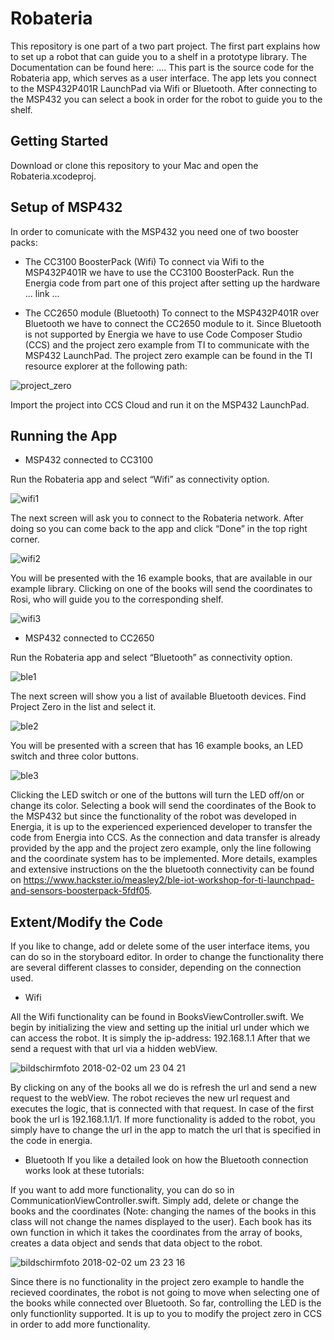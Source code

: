 # Robateria
This repository is one part of a two part project. The first part explains how to set up a robot that can guide you to a shelf in a prototype library. The Documentation can be found here: ....
This part is the source code for the Robateria app, which serves as a user interface. The app lets you connect to the MSP432P401R LaunchPad via Wifi or Bluetooth. After connecting to the MSP432 you can select a book in order for the robot to guide you to the shelf.

## Getting Started
Download or clone this repository to your Mac and open the Robateria.xcodeproj.

## Setup of MSP432
In order to comunicate with the MSP432 you need one of two booster packs:

* The CC3100 BoosterPack (Wifi)
To connect via Wifi to the MSP432P401R we have to use the CC3100 BoosterPack.
Run the Energia code from part one of this project after setting up the hardware ... link ...

* The CC2650 module (Bluetooth)
To connect to the MSP432P401R over Bluetooth we have to connect the CC2650 module to it. Since Bluetooth is not supported by Energia we have to use Code Composer Studio (CCS) and the project zero example from TI to communicate with the MSP432 LaunchPad. The project zero example can be found in the TI resource explorer at the following path: 

![project_zero](https://user-images.githubusercontent.com/32970755/35755294-f7d04d1e-0866-11e8-8029-a2177587e0cf.png)

Import the project into CCS Cloud and run it on the MSP432 LaunchPad.

## Running the App

* MSP432 connected to CC3100

Run the Robateria app and select “Wifi” as connectivity option.

![wifi1](https://user-images.githubusercontent.com/32970755/35755109-459aba08-0866-11e8-86c4-93232e99b850.png)

The next screen will ask you to connect to the Robateria network. After doing so you can come back to the app and click “Done” in the top right corner.

![wifi2](https://user-images.githubusercontent.com/32970755/35755193-906f3f2c-0866-11e8-95a2-850d9e589fdc.png)

You will be presented with the 16 example books, that are available in our example library. Clicking on one of the books will send the coordinates to Rosi, who will guide you to the corresponding shelf.

![wifi3](https://user-images.githubusercontent.com/32970755/35755214-9e9af5be-0866-11e8-8dea-c54816d16272.png)




* MSP432 connected to CC2650

Run the Robateria app and select “Bluetooth” as connectivity option.

![ble1](https://user-images.githubusercontent.com/32970755/35755244-bffa6ece-0866-11e8-8500-81574065dbad.png)

The next screen will show you a list of available Bluetooth devices. Find Project Zero in the list and select it.

![ble2](https://user-images.githubusercontent.com/32970755/35755261-d0c4a922-0866-11e8-8def-9b039fbe28e5.png)

You will be presented with a screen that has 16 example books, an LED switch and three color buttons.

![ble3](https://user-images.githubusercontent.com/32970755/35755273-df306064-0866-11e8-9d8c-be15584e961f.png)

Clicking the LED switch or one of the buttons will turn the LED off/on or change its color. Selecting a book will send the coordinates of the Book to the MSP432 but since the functionality of the robot was developed in Energia, it is up to the experienced experienced developer to transfer the code from Energia into CCS. As the connection and data transfer is already provided by the app and the project zero example, only the line following and the coordinate system has to be implemented. More details, examples and extensive instructions on the the bluetooth connectivity can be found on https://www.hackster.io/measley2/ble-iot-workshop-for-ti-launchpad-and-sensors-boosterpack-5fdf05.

## Extent/Modify the Code
If you like to change, add or delete some of the user interface items, you can do so in the storyboard editor.
In order to change the functionality there are several different classes to consider, depending on the connection used.

* Wifi

All the Wifi functionality can be found in BooksViewController.swift. We begin by initializing the view and setting up the initial url under which we can access the robot. It is simply the ip-address: 192.168.1.1
After that we send a request with that url via a hidden webView. 

![bildschirmfoto 2018-02-02 um 23 04 21](https://user-images.githubusercontent.com/32970755/35757295-b4630712-086e-11e8-9b67-c50c63325f70.png)

By clicking on any of the books all we do is refresh the url and send a  new request to the webView. The robot recieves the new url request and executes the logic, that is connected with that request. In case of the first book the url is 192.168.1.1/1. If more functionality is added to the robot, you simply have to change the url in the app to match the url that is specified in the code in energia.

* Bluetooth
If you like a detailed look on how the Bluetooth connection works look at these tutorials:

If you want to add more functionality, you can do so in CommunicationViewController.swift. Simply add, delete or change the books and the coordinates (Note: changing the names of the books in this class will not change the names displayed to the user). Each book has its own function in which it takes the coordinates from the array of books, creates a data object and sends that data object to the robot.

![bildschirmfoto 2018-02-02 um 23 23 16](https://user-images.githubusercontent.com/32970755/35757824-21994c36-0871-11e8-9b7c-692f72d7ff6c.png)

Since there is no functionality in the project zero example to handle the recieved coordinates, the robot is not going to move when selecting one of the books while connected over Bluetooth. So far, controlling the LED is the only functionlity supported. It is up to you to modify the project zero in CCS in order to add more functionality.

